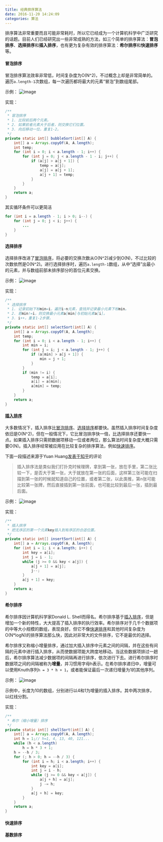 ```yaml
---
title: 经典排序算法
date: 2016-11-20 14:24:09
categories: 算法
---
```

排序算法非常重要而且可能非常耗时，所以它已经成为一个计算机科学中广泛研究的话题。目前人们已经研究出一些非常成熟的方法，如三个简单的排序算法：**冒泡排序**、**选择排序**和**插入排序**，也有更为复杂有效的排序算法：**希尔排序**和**快速排序**等。<!-- more -->

#### 冒泡排序
冒泡排序算法效率非常低，时间复杂度为O(N^2)，不过概念上却是非常简单的。遍历`a.length-1`次数组，每一次遍历都将最大的元素“冒泡”到数组尾部。

示例：
![image](http://ogvr8n3tg.bkt.clouddn.com/%E7%BB%8F%E5%85%B8%E6%8E%92%E5%BA%8F%E7%AE%97%E6%B3%95/1.png)

实现：
```java
/**
 * 冒泡排序
 * 1. 比较前后两个元素。
 * 2. 如果前者元素大于后者，则交换它们位置。
 * 3. 向后移动一位，重复1-2。
 */
private static int[] bubbleSort(int[] A) {
    int[] a = Arrays.copyOf(A, A.length);
    int temp;
    for (int i = 0; i < a.length - 1; i++) {
        for (int j = 0; j < a.length - 1 - i; j++) {
            if (a[j] > a[j + 1]) {
                temp = a[j];
                a[j] = a[j + 1];
                a[j + 1] = temp;
            }
        }
    }
    return a;
}
```
其实循环条件可以更简洁
```java
for (int i = a.length - 1; i > 0; i--) {
    for (int j = 0; j < i; j++) {
    	...
    }
}
```

#### 选择排序
选择排序改进了[冒泡排序](#冒泡排序)，将必要的交换次数从O(N^2)减少到O(N)，不过比较的次数依然是O(N^2)。进行选择排序时，遍历`a.length-1`数组，从中“选择”出最小的元素，并与数组前部未排序部分的首位元素交换。

示例：
![image](http://ogvr8n3tg.bkt.clouddn.com/%E7%BB%8F%E5%85%B8%E6%8E%92%E5%BA%8F%E7%AE%97%E6%B3%95/2.png)

实现：
```java
/**
 * 选择排序
 * 1. 记录初始下标min=i，遍历i~n元素，查找并记录最小元素下标min。
 * 2. 若min!=i，则交换最小元素a[min]与初始元素a[i]。
 * 3. i++，重复1-2步骤。
 */
private static int[] selectSort(int[] A) {
    int[] a = Arrays.copyOf(A, A.length);
    int temp;
    for (int i = 0; i < a.length - 1; i++) {
        int min = i;
        for (int j = i; j < a.length - 1; j++) {
            if (a[min] > a[j + 1]) {
                min = j + 1;
            }
        }
        if (min != i) {
            temp = a[i];
            a[i] = a[min];
            a[min] = temp;
        }
    }
    return a;
}
```

#### [插入排序](insertSort)
大多数情况下，插入排序比[冒泡排序](#冒泡排序)、[选择排序](#选择排序)都要快。虽然插入排序时间复杂度依旧是O(N^2)，但在一般情况下，它比冒泡排序快一倍，比选择排序还要快一点。如果插入排序只需把数据项移动一位或者两位，那么算法时间复杂度大概只需要O(N)。插入排序经常被应用在比较复杂的排序算法，例如[快速排序](#快速排序)。

下面一段描述来源于Yuan Huang[发表于知乎](https://www.zhihu.com/question/29635851/answer/45110445)的评论
>插入排序法是类似我们打扑克时候理牌，拿到第一张，放在手里，第二张比较一下，是否大于第一张，大于就放在第一张的后面，这样第三张可能在扫描到第一张的时候就知道自己的位置，或者第二张，以此类推，第n张可能比较第一张牌，然后直接插到第一张前面，也可能比较到最后一张，插到最后面。

示例：
![image](http://ogvr8n3tg.bkt.clouddn.com/%E7%BB%8F%E5%85%B8%E6%8E%92%E5%BA%8F%E7%AE%97%E6%B3%95/3.png)

实现：
```java
/**
 * 插入排序
 * 把无序区的第一个元素key插入到有序区的合适位置。
 */
private static int[] insertSort(int[] A) {
    int[] a = Arrays.copyOf(A, A.length);
    for (int i = 1; i < a.length; i++) {
        int key = a[i];
        int j = i - 1;
        while (j >= 0 && key < a[j]) {
            a[j + 1] = a[j];
            j--;
        }
        a[j + 1] = key;
    }
    return a;
}
```

#### 希尔排序
希尔排序因计算机科学家Donald L. Shell而得名。希尔排序基于[插入排序](#插入排序)，但是增加一个新的特性，大大提高了插入排序的执行效率。希尔排序对于几千个数据项的中等大小规模的数组，表现良好。但它不像[快速排序](#快速排序)和其他时间复杂度为O(N*logN)的排序算法那么快，因此对非常大的文件排序，它不是最优的选择。

希尔排序又称缩小增量排序，通过加大插入排序中元素之间的间隔，并在这些有间隔的元素中进行插入排序，从而使数据项能大跨度地移动。当这些数据项排过一趟后，希尔排序算法减少数据项的间隔再进行排序，依次进行下去。进行希尔排序时数据项之间的间隔被称为**增量**，并习惯用字母h表示。在希尔排序递归中，增量可以使用Knuth序列`h = 3 * h + 1`，或者能保证最后一次递归增量为1的其他序列。

示例：
![image](http://ogvr8n3tg.bkt.clouddn.com/%E7%BB%8F%E5%85%B8%E6%8E%92%E5%BA%8F%E7%AE%97%E6%B3%95/4.png)

示例中，长度为10的数组，分别进行以4和1为增量的插入排序。其中两次排序，以红线分割。

实现：
```java
/**
 * 希尔（缩小增量）排序
 */
private static int[] shellSort(int[] A) {
    int[] a = Arrays.copyOf(A, A.length);
    int h = 1;// h=1, 4, 13, 40, 121...
    while (h < a.length)
        h = h * 3 + 1;
    h = --h / 3;
    for (; h > 0; h = --h / 3) {
        for (int i = h; i < a.length; i++) {
            int key = a[i];
            int j = i - h;
            while (j >= 0 && key < a[j]) {
                a[j + h] = a[j];
                j -= h;
            }
            a[j + h] = key;
        }
    }
    return a;
}
```

#### 快速排序

#### 基数排序
